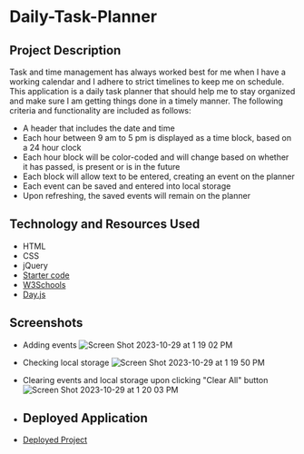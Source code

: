 # Daily-Task-Planner

## Project Description
Task and time management has always worked best for me when I have a working calendar and I adhere to strict timelines to keep me on schedule. This application is a daily task planner that should help me to stay organized and make sure I am getting things done in a timely manner. The following criteria and functionality are included as follows:

- A header that includes the date and time
- Each hour between 9 am to 5 pm is displayed as a time block, based on a 24 hour clock
- Each hour block will be color-coded and will change based on whether it has passed, is present or is in the future
- Each block will allow text to be entered, creating an event on the planner
- Each event can be saved and entered into local storage
- Upon refreshing, the saved events will remain on the planner

## Technology and Resources Used
- HTML
- CSS
- jQuery
- [Starter code](https://github.com/coding-boot-camp/crispy-octo-meme/ "Starter code")
- [W3Schools](https://www.w3schools.com/jquery/jquery_css_classes.asp/ "W3Schools") 
- [Day.js](https://day.js.org/docs/en/get-set/hour/ "Day.js")

## Screenshots
- Adding events 
![Screen Shot 2023-10-29 at 1 19 02 PM](https://github.com/tugwellchristi/Daily-Task-Planner/assets/90078824/6f744a22-26d7-4b2c-ac33-35efa04b725c)

- Checking local storage
![Screen Shot 2023-10-29 at 1 19 50 PM](https://github.com/tugwellchristi/Daily-Task-Planner/assets/90078824/88cef753-48bb-4d9c-ab50-9692ab2281b3)

- Clearing events and local storage upon clicking "Clear All" button
![Screen Shot 2023-10-29 at 1 20 03 PM](https://github.com/tugwellchristi/Daily-Task-Planner/assets/90078824/4b885e52-ec19-4ce1-8b7d-928ad132f55a)

- ## Deployed Application
- [Deployed Project](projectlink/ "Project Link")
